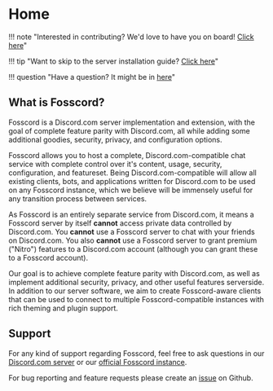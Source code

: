 # Home

!!! note "Interested in contributing? We'd love to have you on board! [Click here](contributing)"

!!! tip "Want to skip to the server installation guide? [Click here](setup/server)"

!!! question "Have a question? It might be in [here](faq.md)"

## What is Fosscord?

Fosscord is a Discord.com server implementation and extension,
with the goal of complete feature parity with Discord.com,
all while adding some additional goodies, security, privacy, and configuration options.

Fosscord allows you to host a complete, Discord.com-compatible chat service
with complete control over it's content, usage, security, configuration, and featureset.
Being Discord.com-compatible will allow all existing clients, bots, and applications written for
Discord.com to be used on any Fosscord instance, which we believe will be immensely useful
for any transition process between services.

As Fosscord is an entirely separate service from Discord.com, it means a Fosscord server by itself **cannot**
access private data controlled by Discord.com. You **cannot** use a Fosscord server to chat with your friends on Discord.com.
You also **cannot** use a Fosscord server to grant premium ("Nitro") features to a Discord.com account (although you can grant these to a Fosscord account).

Our goal is to achieve complete feature parity with Discord.com, as well as
implement additional security, privacy, and other useful features serverside.
In addition to our server software, we aim to create Fosscord-aware clients that can be used to connect
to multiple Fosscord-compatible instances with rich theming and plugin support.

## Support

For any kind of support regarding Fosscord, feel free to ask questions in our [Discord.com server](https://discord.gg/Ms5Ev7S6bF)
or our [official Fosscord instance](https://staging.fosscord.com).

For bug reporting and feature requests please create an [issue](https://github.com/fosscord/fosscord-server/issues/new/choose) on Github.

